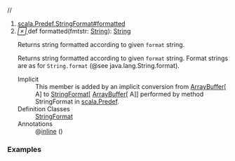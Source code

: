 //
<ol>
<li><a href="https://www.scala-lang.org/api/2.12.3/scala/collection/mutable/ArrayBuffer.html#formatted(fmtstr:String):String">scala.Predef.StringFormat#formatted</a></li>
<li name="scala.Predef.StringFormat#formatted" visbl="pub" class="indented0 " data-isabs="false" fullcomment="yes" group="Ungrouped"> <a id="formatted(fmtstr:String):String"></a><a id="formatted(String):String"></a> <span class="permalink"> <a href="../../../scala/collection/mutable/ArrayBuffer.html#formatted(fmtstr:String):String" title="Permalink"> <i class="material-icons"></i> </a> </span> <span class="modifier_kind"> <span class="modifier"></span> <span class="kind">def</span> </span> <span class="symbol"> <span class="implicit">formatted</span><span class="params">(<span name="fmtstr">fmtstr: <a href="../../Predef$.html#String=String" class="extmbr" name="scala.Predef.String">String</a></span>)</span><span class="result">: <a href="../../Predef$.html#String=String" class="extmbr" name="scala.Predef.String">String</a></span> </span> <p class="shortcomment cmt">Returns string formatted according to given <code>format</code> string.</p>
 <div class="fullcomment">
  <div class="comment cmt">
   <p>Returns string formatted according to given <code>format</code> string. Format strings are as for <code>String.format</code> (@see java.lang.String.format). </p>
  </div>
  <dl class="attributes block"> 
   <dt class="implicit">
    Implicit
   </dt>
   <dd>
     This member is added by an implicit conversion from 
    <a href="" class="extype" name="scala.collection.mutable.ArrayBuffer">ArrayBuffer</a>[
    <span class="extype" name="scala.collection.mutable.ArrayBuffer.A">A</span>] to 
    <a href="../../Predef$$StringFormat.html" class="extype" name="scala.Predef.StringFormat">StringFormat</a>[
    <a href="" class="extype" name="scala.collection.mutable.ArrayBuffer">ArrayBuffer</a>[
    <span class="extype" name="scala.collection.mutable.ArrayBuffer.A">A</span>]] performed by method StringFormat in 
    <a href="../../Predef$.html" class="extype" name="scala.Predef">scala.Predef</a>. 
   </dd>
   <dt>
    Definition Classes
   </dt>
   <dd>
    <a href="../../Predef$$StringFormat.html" class="extype" name="scala.Predef.StringFormat">StringFormat</a>
   </dd>
   <dt>
    Annotations
   </dt>
   <dd> 
    <span class="name">@<a href="../../inline.html" class="extype" name="scala.inline">inline</a></span>
    <span class="args">()</span> 
   </dd>
  </dl>
 </div> </li>
        </ol>


### Examples















